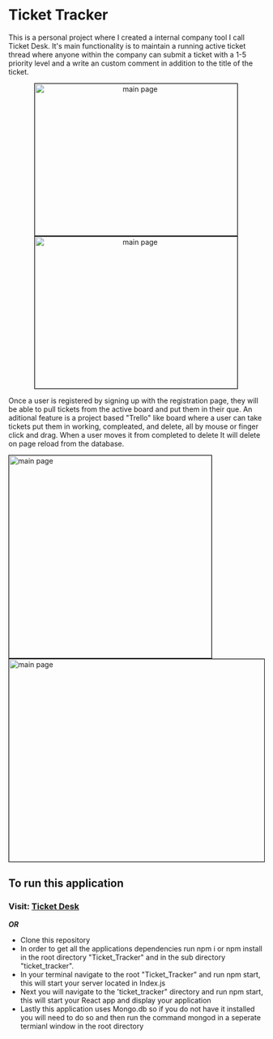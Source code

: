 # Ticket Tracker

This is a personal project where I created a internal company tool I call Ticket Desk. It's main functionality is to maintain a running active ticket thread where anyone within the company can submit a ticket with a 1-5 priority level and a write an custom comment in addition to the title of the ticket.
<p align='center'>
  <image src='ticket_tracker/src/Images/demo.gif' alt='main page' height='300px' width='400px' style='border:1px solid black'/>
  <image src='ticket_tracker/src/Images/exampleWorking.png' alt='main page' height='300px' width='400px' style='border:1px solid black'/>
</p>
Once a user is registered by signing up with the registration page, they will be able to pull tickets from the active board and put them in their que. 
An aditional feature is a project based "Trello" like board where a user can take tickets put them in working, compleated, and delete, all by mouse or finger click and drag. When a user moves it from completed to delete It will delete on page reload from the database. 

<image src='/ticket_tracker/src/Images/userPage.png' alt='main page' height='400px' width='400px' style='border:1px solid black' /> <image src='ticket_tracker/src/Images/kanban1.png' alt='main page' height='400px' width='600px' style='border:1px solid black' />

## To run this application
### Visit: <a href='http://209.151.144.62/'> Ticket Desk</a> 

***OR***
- Clone this repository 
- In order to get all the applications dependencies run npm i or npm install in the root directory "Ticket_Tracker" and in the sub directory "ticket_tracker".
- In your terminal navigate to the root "Ticket_Tracker" and run npm start, this will start your server located in Index.js
- Next you will navigate to the 'ticket_tracker" directory and run npm start, this will start your React app and display your application
- Lastly this application uses Mongo.db so if you do not have it installed you will need to do so and then run the command mongod in a seperate termianl window in the root directory
